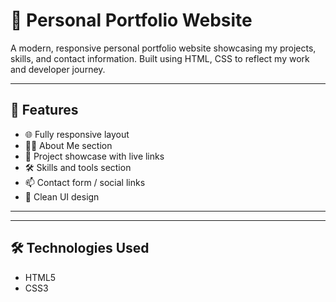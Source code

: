 # 💼 Personal Portfolio Website

A modern, responsive personal portfolio website showcasing my projects, skills, and contact information. Built using HTML, CSS to reflect my work and developer journey.

---

## 🚀 Features

- 🌐 Fully responsive layout
- 🧑‍💻 About Me section
- 💼 Project showcase with live links
- 🛠️ Skills and tools section
- 📫 Contact form / social links
- 🎨 Clean UI design

---



---

## 🛠️ Technologies Used

- HTML5
- CSS3





